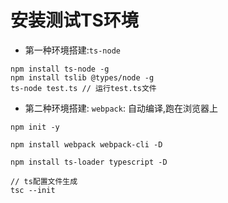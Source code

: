 # 安装测试TS环境
* 第一种环境搭建:`ts-node`
```
npm install ts-node -g
npm install tslib @types/node -g
ts-node test.ts // 运行test.ts文件
```  
* 第二种环境搭建: `webpack`: 自动编译,跑在浏览器上
```
npm init -y

npm install webpack webpack-cli -D

npm install ts-loader typescript -D

// ts配置文件生成
tsc --init
```  